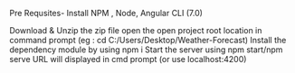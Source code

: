 Pre Requsites- Install NPM , Node, Angular CLI (7.0)

Download & Unzip the zip file
open the open project root location in command prompt (eg : cd C:/Users/Desktop/Weather-Forecast)
Install the dependency module by using npm i
Start the server using npm start/npm serve
URL will displayed in cmd prompt (or use localhost:4200)
